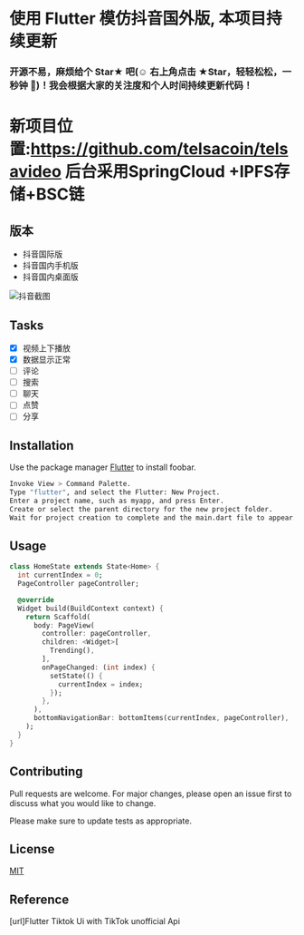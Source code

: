 # 使用 Flutter 模仿抖音国外版, 本项目持续更新

### 开源不易，麻烦给个 Star★ 吧(☺️ 右上角点击 ★Star，轻轻松松，一秒钟 🤣)！我会根据大家的关注度和个人时间持续更新代码！

# 新项目位置:https://github.com/telsacoin/telsavideo 后台采用SpringCloud +IPFS存储+BSC链

## 版本

- 抖音国际版
- 抖音国内手机版
- 抖音国内桌面版

![抖音截图](douyin4.gif)

## Tasks

- [x] 视频上下播放
- [x] 数据显示正常
- [ ] 评论
- [ ] 搜索
- [ ] 聊天
- [ ] 点赞
- [ ] 分享

## Installation

Use the package manager [Flutter](https://flutter.dev/) to install foobar.

```bash
Invoke View > Command Palette.
Type "flutter", and select the Flutter: New Project.
Enter a project name, such as myapp, and press Enter.
Create or select the parent directory for the new project folder.
Wait for project creation to complete and the main.dart file to appear.
```

## Usage

```dart
class HomeState extends State<Home> {
  int currentIndex = 0;
  PageController pageController;

  @override
  Widget build(BuildContext context) {
    return Scaffold(
      body: PageView(
        controller: pageController,
        children: <Widget>[
          Trending(),
        ],
        onPageChanged: (int index) {
          setState(() {
            currentIndex = index;
          });
        },
      ),
      bottomNavigationBar: bottomItems(currentIndex, pageController),
    );
  }
}
```

## Contributing

Pull requests are welcome. For major changes, please open an issue first to discuss what you would like to change.

Please make sure to update tests as appropriate.

## License

[MIT](https://choosealicense.com/licenses/mit/)

## Reference
[url]Flutter Tiktok Ui with TikTok unofficial Api
